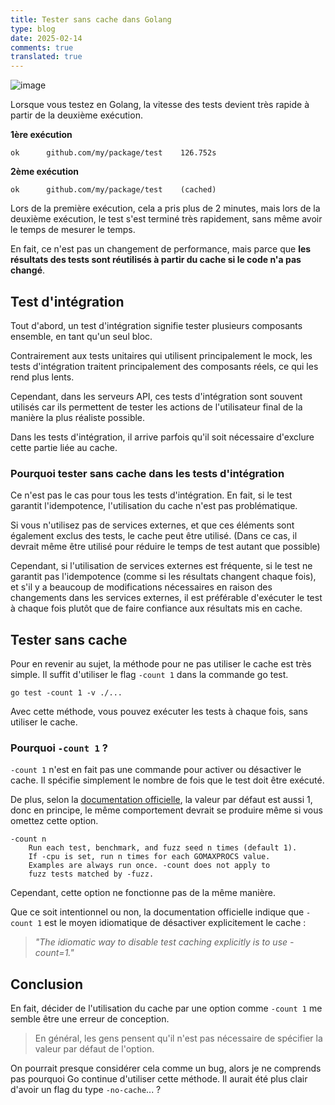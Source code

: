 ```yaml
---
title: Tester sans cache dans Golang
type: blog
date: 2025-02-14
comments: true
translated: true
---
```

![image](/images/go/go-test-without-cache-1739518633592.png)

Lorsque vous testez en Golang, la vitesse des tests devient très rapide à partir de la deuxième exécution.

**1ère exécution**
```shell
ok      github.com/my/package/test    126.752s
```
**2ème exécution**
```shell
ok      github.com/my/package/test    (cached)
```
Lors de la première exécution, cela a pris plus de 2 minutes, mais lors de la deuxième exécution, le test s'est terminé très rapidement, sans même avoir le temps de mesurer le temps.

En fait, ce n'est pas un changement de performance, mais parce que **les résultats des tests sont réutilisés à partir du cache si le code n'a pas changé**.

## Test d'intégration
Tout d'abord, un test d'intégration signifie tester plusieurs composants ensemble, en tant qu'un seul bloc.

Contrairement aux tests unitaires qui utilisent principalement le mock, les tests d'intégration traitent principalement des composants réels, ce qui les rend plus lents.

Cependant, dans les serveurs API, ces tests d'intégration sont souvent utilisés car ils permettent de tester les actions de l'utilisateur final de la manière la plus réaliste possible.

Dans les tests d'intégration, il arrive parfois qu'il soit nécessaire d'exclure cette partie liée au cache.

### Pourquoi tester sans cache dans les tests d'intégration
Ce n'est pas le cas pour tous les tests d'intégration. En fait, si le test garantit l'idempotence, l'utilisation du cache n'est pas problématique.

Si vous n'utilisez pas de services externes, et que ces éléments sont également exclus des tests, le cache peut être utilisé. (Dans ce cas, il devrait même être utilisé pour réduire le temps de test autant que possible)

Cependant, si l'utilisation de services externes est fréquente, si le test ne garantit pas l'idempotence (comme si les résultats changent chaque fois), et s'il y a beaucoup de modifications nécessaires en raison des changements dans les services externes, 
il est préférable d'exécuter le test à chaque fois plutôt que de faire confiance aux résultats mis en cache.

## Tester sans cache
Pour en revenir au sujet, la méthode pour ne pas utiliser le cache est très simple. Il suffit d'utiliser le flag `-count 1` dans la commande go test.
```shell
go test -count 1 -v ./...
```

Avec cette méthode, vous pouvez exécuter les tests à chaque fois, sans utiliser le cache.

### Pourquoi `-count 1` ?
`-count 1` n'est en fait pas une commande pour activer ou désactiver le cache. Il spécifie simplement le nombre de fois que le test doit être exécuté.

De plus, selon la [documentation officielle](https://pkg.go.dev/cmd/go#hdr-Testing_flags), la valeur par défaut est aussi 1, donc en principe, le même comportement devrait se produire même si vous omettez cette option.
```
-count n
    Run each test, benchmark, and fuzz seed n times (default 1).
    If -cpu is set, run n times for each GOMAXPROCS value.
    Examples are always run once. -count does not apply to
    fuzz tests matched by -fuzz.
```

Cependant, cette option ne fonctionne pas de la même manière.

Que ce soit intentionnel ou non, la documentation officielle indique que `-count 1` est le moyen idiomatique de désactiver explicitement le cache :
> _"The idiomatic way to disable test caching explicitly is to use -count=1."_ 

## Conclusion
En fait, décider de l'utilisation du cache par une option comme `-count 1` me semble être une erreur de conception.
> En général, les gens pensent qu'il n'est pas nécessaire de spécifier la valeur par défaut de l'option.

On pourrait presque considérer cela comme un bug, alors je ne comprends pas pourquoi Go continue d'utiliser cette méthode. Il aurait été plus clair d'avoir un flag du type `-no-cache`... ?